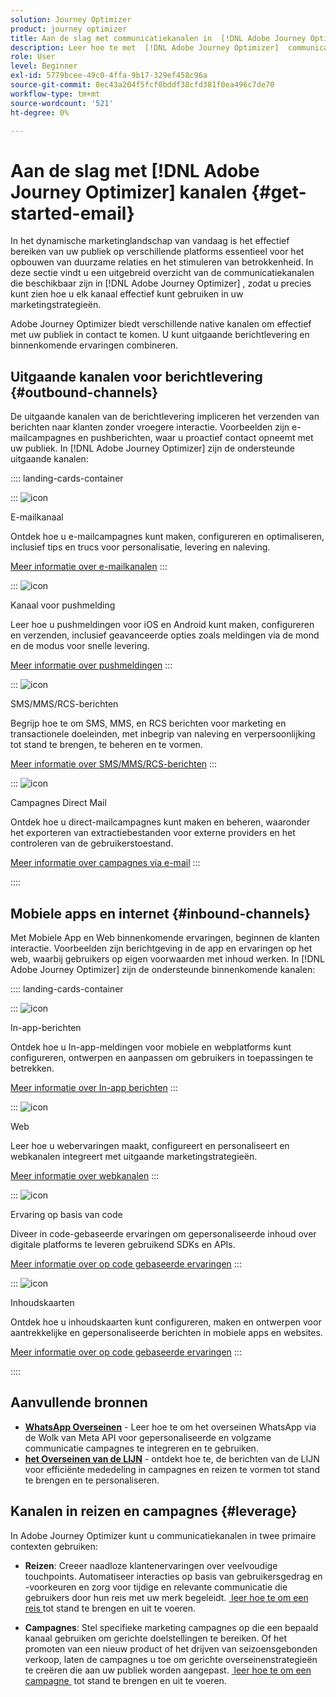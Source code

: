 ```yaml
---
solution: Journey Optimizer
product: journey optimizer
title: Aan de slag met communicatiekanalen in  [!DNL Adobe Journey Optimizer]
description: Leer hoe te met  [!DNL Adobe Journey Optimizer]  communicatiekanalen te werken.
role: User
level: Beginner
exl-id: 5779bcee-49c0-4ffa-9b17-329ef458c96a
source-git-commit: 0ec43a204f5fcf0bddf38cfd381f0ea496c7de70
workflow-type: tm+mt
source-wordcount: '521'
ht-degree: 0%

---
```



# Aan de slag met [!DNL Adobe Journey Optimizer] kanalen {#get-started-email}

In het dynamische marketinglandschap van vandaag is het effectief bereiken van uw publiek op verschillende platforms essentieel voor het opbouwen van duurzame relaties en het stimuleren van betrokkenheid. In deze sectie vindt u een uitgebreid overzicht van de communicatiekanalen die beschikbaar zijn in [!DNL Adobe Journey Optimizer] , zodat u precies kunt zien hoe u elk kanaal effectief kunt gebruiken in uw marketingstrategieën.

Adobe Journey Optimizer biedt verschillende native kanalen om effectief met uw publiek in contact te komen. U kunt uitgaande berichtlevering en binnenkomende ervaringen combineren.

## Uitgaande kanalen voor berichtlevering {#outbound-channels}

De uitgaande kanalen van de berichtlevering impliceren het verzenden van berichten naar klanten zonder vroegere interactie. Voorbeelden zijn e-mailcampagnes en pushberichten, waar u proactief contact opneemt met uw publiek. In [!DNL Adobe Journey Optimizer] zijn de ondersteunde uitgaande kanalen:

:::: landing-cards-container

:::
![icon](https://cdn.experienceleague.adobe.com/icons/envelope.svg?lang=nl-NL)

E-mailkanaal

Ontdek hoe u e-mailcampagnes kunt maken, configureren en optimaliseren, inclusief tips en trucs voor personalisatie, levering en naleving.

[Meer informatie over e-mailkanalen](../../rp_landing_pages/email-landing-page.md)
:::

:::
![icon](https://cdn.experienceleague.adobe.com/icons/bell.svg?lang=nl-NL)

Kanaal voor pushmelding

Leer hoe u pushmeldingen voor iOS en Android kunt maken, configureren en verzenden, inclusief geavanceerde opties zoals meldingen via de mond en de modus voor snelle levering.

[Meer informatie over pushmeldingen](../../rp_landing_pages/push-landing-page.md)
:::

:::
![icon](https://cdn.experienceleague.adobe.com/icons/comment-dots.svg?lang=nl-NL)

SMS/MMS/RCS-berichten

Begrijp hoe te om SMS, MMS, en RCS berichten voor marketing en transactionele doeleinden, met inbegrip van naleving en verpersoonlijking tot stand te brengen, te beheren en te vormen.

[Meer informatie over SMS/MMS/RCS-berichten](../../rp_landing_pages/sms-landing-page.md)
:::

:::
![icon](https://cdn.experienceleague.adobe.com/icons/mail-bulk.svg?lang=nl-NL)

Campagnes Direct Mail

Ontdek hoe u direct-mailcampagnes kunt maken en beheren, waaronder het exporteren van extractiebestanden voor externe providers en het controleren van de gebruikerstoestand.

[Meer informatie over campagnes via e-mail](../../rp_landing_pages/direct-mail-landing-page.md)
:::

::::

## Mobiele apps en internet {#inbound-channels}

Met Mobiele App en Web binnenkomende ervaringen, beginnen de klanten interactie. Voorbeelden zijn berichtgeving in de app en ervaringen op het web, waarbij gebruikers op eigen voorwaarden met inhoud werken. In [!DNL Adobe Journey Optimizer] zijn de ondersteunde binnenkomende kanalen:

:::: landing-cards-container

:::
![icon](https://cdn.experienceleague.adobe.com/icons/mobile.svg?lang=nl-NL)

In-app-berichten

Ontdek hoe u In-app-meldingen voor mobiele en webplatforms kunt configureren, ontwerpen en aanpassen om gebruikers in toepassingen te betrekken.

[Meer informatie over In-app berichten](../../rp_landing_pages/in-app-landing-page.md)
:::

:::
![icon](https://cdn.experienceleague.adobe.com/icons/globe.svg?lang=nl-NL)

Web

Leer hoe u webervaringen maakt, configureert en personaliseert en webkanalen integreert met uitgaande marketingstrategieën.

[Meer informatie over webkanalen](../../rp_landing_pages/web-landing-page.md)
:::

:::
![icon](https://cdn.experienceleague.adobe.com/icons/code.svg?lang=nl-NL)

Ervaring op basis van code

Diveer in code-gebaseerde ervaringen om gepersonaliseerde inhoud over digitale platforms te leveren gebruikend SDKs en APIs.

[Meer informatie over op code gebaseerde ervaringen](../../rp_landing_pages/code-based-experience-landing-page.md)
:::

:::
![icon](https://cdn.experienceleague.adobe.com/icons/id-card.svg?lang=nl-NL)

Inhoudskaarten

Ontdek hoe u inhoudskaarten kunt configureren, maken en ontwerpen voor aantrekkelijke en gepersonaliseerde berichten in mobiele apps en websites.

[Meer informatie over op code gebaseerde ervaringen](../../rp_landing_pages/content-card-landing-page.md)
:::

::::


## Aanvullende bronnen

- **[WhatsApp Overseinen](../../rp_landing_pages/whatsapp-landing-page.md)** - Leer hoe te om het overseinen WhatsApp via de Wolk van Meta API voor gepersonaliseerde en volgzame communicatie campagnes te integreren en te gebruiken.
- **[het Overseinen van de LIJN](../../rp_landing_pages/line-landing-page.md)** - ontdekt hoe te, de berichten van de LIJN voor efficiënte mededeling in campagnes en reizen te vormen tot stand te brengen en te personaliseren.

## Kanalen in reizen en campagnes {#leverage}

In Adobe Journey Optimizer kunt u communicatiekanalen in twee primaire contexten gebruiken:

- **Reizen**: Creeer naadloze klantenervaringen over veelvoudige touchpoints. Automatiseer interacties op basis van gebruikersgedrag en -voorkeuren en zorg voor tijdige en relevante communicatie die gebruikers door hun reis met uw merk begeleidt. [&#x200B; leer hoe te om een reis &#x200B;](../building-journeys/journey-gs.md) tot stand te brengen en uit te voeren.

- **Campagnes**: Stel specifieke marketing campagnes op die een bepaald kanaal gebruiken om gerichte doelstellingen te bereiken. Of het promoten van een nieuw product of het drijven van seizoensgebonden verkoop, laten de campagnes u toe om gerichte overseinenstrategieën te creëren die aan uw publiek worden aangepast. [&#x200B; leer hoe te om een campagne &#x200B;](../campaigns/get-started-with-campaigns.md) tot stand te brengen en uit te voeren.

